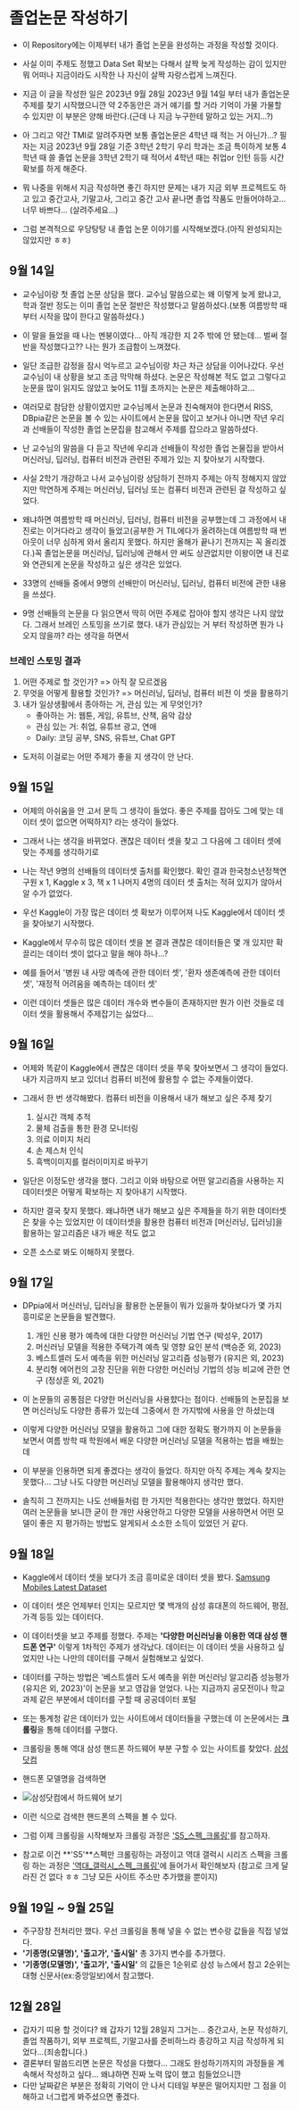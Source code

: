 # 졸업논문 작성하기

* 이 Repository에는 이제부터 내가 졸업 논문을 완성하는 과정을 작성할 것이다.
 
* 사실 이미 주제도 정했고 Data Set 확보는 다해서 살짝 늦게 작성하는 감이 있지만 뭐 어떠나 지금이라도 시작한 나 자신이 살짝 자랑스럽게 느껴진다.
* 지금 이 글을 작성한 일은 2023년 9월 28일 2023년 9월 14일 부터 내가 졸업논문 주제를 찾기 시작했으니깐 약 2주동안은 과거 얘기를 할 거라 기억이 가물 가물할 수 있지만 이 부분은 양해 바란다.(근데 나 지금 누구한테 말하고 있는 거지...?)
* 아 그리고 약간 TMI로 알려주자면 보통 졸업논문은 4학년 때 적는 거 아닌가...? 필자는 지금 2023년 9월 28일 기준 3학년 2학기 우리 학과는 조금 특이하게 보통 4학년 때 쓸 졸업 논문을 3학년 2학기 때 적어서 4학년 때는 취업or 인턴 등등 시간 확보를 하게 해준다.
* 뭐 나중을 위해서 지금 작성하면 좋긴 하지만 문제는 내가 지금 외부 프로젝트도 하고 있고 중간고사, 기말고사, 그리고 중간 고사 끝나면 졸업 작품도 만들어야하고... 너무 바쁘다... (살려주세요...)
* 그럼 본격적으로 우당탕탕 내 졸업 논문 이야기를 시작해보겠다.(아직 완성되지는 않았지만 ㅎㅎ)




## 9월 14일

* 교수님이랑 첫 졸업 논문 상담을 했다. 교수님 말씀으로는 왜 이렇게 늦게 왔냐고, 학과 절반 정도는 이미 졸업 논문 절반은 작성했다고 말씀하셨다.(보통 여름방학 때 부터 시작을 많이 한다고 말씀하셨다.)
  
* 이 말을 들었을 때 나는 멘붕이였다... 아직 개강한 지 2주 밖에 안 됐는데... 벌써 절반을 작성했다고?? 나는 뭔가 조급함이 느껴졌다.
* 일단 조급한 감정을 잠시 억누르고 교수님이랑 차근 차근 상담을 이어나갔다. 우선 교수님이 내 상황을 보고 조금 막막해 하셨다. 논문은 작성해본 적도 없고 그렇다고 눈문을 많이 읽지도 않았고 늦어도 11월 초까지는 논문은 제출해야하고...
* 여러모로 참담한 상황이였지만 교수님께서 논문과 친숙해져야 한다면서 RISS, DBpia같은 논문을 볼 수 있는 사이트에서 논문을 많이고 보거나 아니면 작년 우리과 선배들이 작성한 졸업 논문집을 참고해서 주제를 잡으라고 말씀하셨다.
* 난 교수님의 말씀을 다 듣고 작년에 우리과 선배들이 작성한 졸업 논물집을 받아서 머신러닝, 딥러닝, 컴퓨터 비전과 관련된 주제가 있는 지 찾아보기 시작했다.
* 사실 2학기 개강하고 나서 교수님이랑 상담하기 전까지 주제는 아직 정해지지 않았지만 막연하게 주제는 머신러닝, 딥러닝 또는 컴퓨터 비전과 관련된 걸 작성하고 싶었다. 
* 왜냐하면 여름방학 때 머신러닝, 딥러닝, 컴퓨터 비전을 공부했는데 그 과정에서 내 진로는 이거다라고 생각이 들었고(공부한 거 TIL에다가 올려하는데 여름방학 때 번아웃이 너무 심하게 와서 올리지 못했다. 하지만 올해가 끝나기 전까지는 꼭 올리겠다.)꼭 졸업논문을 머신러닝, 딥러닝에 관해서 안 써도 상관없지만 이왕이면 내 진로와 연관되게 논문을 작성하고 싶은 생각은 있었다.
* 33명의 선배들 중에서 9명의 선배만이 머신러닝, 딥러닝, 컴퓨터 비전에 관한 내용을 쓰셨다.
* 9명 선배들의 논문을 다 읽으면서 딱히 어떤 주제로 잡아야 할지 생각은 나지 않았다. 그래서 브레인 스토밍을 쓰기로 했다. 내가 관심있는 거 부터 작성하면 뭔가 나오지 않을까? 라는 생각을 하면서
### 브레인 스토밍 결과
1. 어떤 주제로 할 것인가?
=> 아직 잘 모르겠음
2. 무엇을 어떻게 활용할 것인가?
=> 머신러닝, 딥러닝, 컴퓨터 비전 이 셋을 활용하기
3. 내가 일상생활에서 종아하는 거, 관심 있는 게 무엇인가?
    * 좋아하는 거: 웹툰, 게임, 유튜브, 산책, 음악 감상
    * 관심 있는 거: 취업, 유튜브 광고, 연애
    * Daily: 코딩 공부, SNS, 유튜브, Chat GPT

* 도저히 이걸로는 어떤 주제가 좋을 지 생각이 안 난다.

## 9월 15일
* 어제의 아쉬움을 안 고서 문득 그 생각이 들었다. 좋은 주제를 잡아도 그에 맞는 데이터 셋이 없으면 어떡하지? 라는 생각이 들었다.
  
* 그래서 나는 생각을 바뀌었다. 괜찮은 데이터 셋을 찾고 그 다음에 그 데이터 셋에 맞는 주제를 생각하기로
* 나는 작년 9명의 선배들의 데이터셋 출처를 확인했다. 확인 결과 한국청소년정책연구원 x 1, Kaggle x 3, 책 x 1 나머지 4명의 데이터 셋 출처는 적혀 있지가 않아서 알 수가 없었다.
* 우선 Kaggle이 가장 많은 데이터 셋 확보가 이루어져 나도 Kaggle에서 데이터 셋을 찾아보기 시작했다.
* Kaggle에서 무수히 많은 데이터 셋을 본 결과 괜찮은 데이터들은 몇 개 있지만 확 끌리는 데이터 셋이 없다고 말을 해야 하나...?
* 예를 들어서 '병원 내 사망 예측에 관한 데이터 셋', '환자 생존예측에 관한 데이터 셋', '재정적 어려움을 예측하는 데이터 셋'
* 이런 데이터 셋들은 많은 데이터 개수와 변수들이 존재하지만 뭔가 이런 것들로 데이터 셋을 활용해서 주제잡기는 싫었다...

## 9월 16일
* 어제와 똑같이 Kaggle에서 괜찮은 데이터 셋을 쭈욱 찾아보면서 그 생각이 들었다. 내가 지금까지 보고 있더너 컴퓨터 비전에 활용할 수 없는 주제들이였다.
  
* 그래서 한 번 생각해봤다. 컴퓨터 비전을 이용해서 내가 해보고 싶은 주제 찾기
  1. 실시간 객체 추적
  2. 물체 검출을 통한 환경 모니터링
  3. 의료 이미지 처리
  4. 손 제스처 인식
  5. 흑백이미지를 컬러이미지로 바꾸기
* 일단은 이정도만 생각을 했다. 그리고 이와 바탕으로 어떤 알고리즘을 사용하는 지 데이터셋은 어떻게 확보하는 지 찾아내기 시작했다.
* 하지만 결국 찾지 못했다. 왜냐하면 내가 해보고 싶은 주제들을 하기 위한 데이터셋은 찾을 수는 있었지만 이 데이터셋을 활용한 컴퓨터 비전과 [머신러닝, 딥러닝]을 활용하는 알고리즘은 내가 배운 적도 없고
* 오픈 소스로 봐도 이해하지 못했다.


## 9월 17일
* DPpia에서 머신러닝, 딥러닝을 활용한 논문들이 뭐가 있을까 찾아보다가 몇 가지 흥미로운 논문들을 발견했다.
  
  1. 개인 신용 평가 예측에 대한 다양한 머신러닝 기법 연구 (박성우, 2017)
  2. 머신러닝 모델을 적용한 주택가격 예측 및 영향 요인 분석 (백승준 외, 2023)
  3. 베스트셀러 도서 예측을 위한 머신러닝 알고리즘 성능평가 (유지은 외, 2023)
  4. 분리형 에어컨의 고장 진단을 위한 다양한 머신러닝 기법의 성능 비교에 관한 연구 (정상훈 외, 2021)
* 이 논문들의 공통점은 다양한 머신러닝을 사용햤다는 점이다. 선배들의 논문집을 보면 머신러닝도 다양한 종류가 있는데 그중에서 한 가지밖에 사용을 안 하셨는데
* 이렇게 다양한 머신러닝 모델을 활용하고 그에 대한 정확도 평가까지 이 논문들을 보면서 여름 방학 때 학원에서 배운 다양한 머신러닝 모델을 적용하는 법을 배웠는 데
* 이 부분을 인용하면 되게 좋겠다는 생각이 들었다. 하지만 아직 주제는 계속 찾지는 못했다... 그냥 나도 다양한 머신러닝 모델을 활용해야지 생각만 했다.
* 솔직히 그 전까지는 나도 선배들처럼 한 가지만 적용한다는 생각만 했었다. 하지만 여러 논문들을 보니깐 굳이 한 개만 사용안하고 다양한 모델을 사용하면서 어떤 모델이 좋은 지 평가하는 방법도 알게되서 소소한 소득이 있었던 거 같다.

## 9월 18일
* Kaggle에서 데이터 셋을 보다가 조금 흥미로운 데이터 셋을 봤다. [Samsung Mobiles Latest Dataset](https://www.kaggle.com/datasets/gyanprakashkushwaha/samsung-mobiles-latest-dataset/data)
  
* 이 데이터 셋은 언제부터 인지는 모르지만 몇 백개의 삼성 휴대폰의 하드웨어, 평점, 가격 등등 있는 데이터다.
* 이 데이터셋을 보고 주제를 정했다. 주제는 **'다양한 머신러닝을 이용한 역대 삼성 핸드폰 연구'** 이렇게 1차적인 주제가 생각났다. 데이터는 이 데이터 셋을 사용하고 싶었지만 나는 나만의 데이터를 구해서 실험해보고 싶었다.
* 데이터를 구하는 방법은 '베스트셀러 도서 예측을 위한 머신러닝 알고리즘 성능평가 (유지은 외, 2023)'이 논문을 보고 영감을 얻었다. 나는 지금까지 공모전이나 학교 과제 같은 부분에서 데이터를 구할 때 공공데이터 포털
* 또는 통계청 같은 데이터가 있는 사이트에서 데이터들을 구했는데 이 논문에서는 **크롤링**을 통해 데이터를 구했다.
* 크롤링을 통해 역대 삼성 핸드폰 하드웨어 부분 구할 수 있는 사이트를 찾았다. [삼성 닷컴](https://www.samsung.com/sec/smartphones/all-smartphones/?galaxy-z&cid=sec_paid_ppc_google_f2h23_ecommerce_searchad_text_pf_%EC%82%BC%EC%84%B1%EB%8B%B7%EC%BB%B4_pfm&utm_source=google&utm_medium=searchad&utm_campaign=f2h23&utm_term=%EC%82%BC%EC%84%B1%EB%8B%B7%EC%BB%B4&_AT=000202C801AD0371C87D&gad=1&gclid=CjwKCAjwyNSoBhA9EiwA5aYlbwjDP2ZChMcuY9ZqdNB-QbJF_IJBy6jsNtcvtaAMkCP-r9i6A_4-iBoCE8wQAvD_BwE)
* 핸드폰 모델명을 검색하면
* ![삼성닷컴에서 하드웨어 보기](https://github.com/Anjinhyoung/Graduation_Thesis/assets/117788976/8e9f2a7c-e115-4ceb-a54f-2c921ba306f6)
* 이런 식으로 검색한 핸드폰의 스펙을 볼 수 있다.
* 그럼 이제 크롤링을 시작해보자 크롤링 과정은 ['S5_스펙_크롤링'](https://github.com/Anjinhyoung/Graduation_Thesis/blob/main/%ED%81%AC%EB%A1%A4%EB%A7%81/%EC%82%BC%EC%84%B1%EB%8B%B7%EC%BB%B4_%ED%81%AC%EB%A1%A4%EB%A7%81.ipynb)를 참고하자.
* 참고로 이건 **'S5'**스펙만 크롤링하는 과정이고 역대 갤럭시 시리즈 스펙을 크롤링 하는 과정은 ['역대_갤럭시_스펙_크롤링'](https://github.com/Anjinhyoung/Graduation_Thesis/blob/main/%ED%81%AC%EB%A1%A4%EB%A7%81/%EC%82%BC%EC%84%B1%EB%8B%B7%EC%BB%B4_%ED%81%AC%EB%A1%A4%EB%A7%812.ipynb)에 들어가서 확인해보자 (참고로 크게 달라진 건 없다 ㅎㅎ 그냥 모든 사이트 주소만 추가했을 뿐이지)


## 9월 19일 ~ 9월 25일
* 주구장창 전처리만 했다. 우선 크롤링을 통해 넣을 수 없는 변수랑 값들을 직접 넣었다.
* __'기종명(모델명)', '출고가', '출시일'__ 총 3가지 변수를 추가했다.
* __'기종명(모델명)', '출고가', '출시일'__ 의 값들은 1순위로 삼성 뉴스에서 참고 2순위는 대형 신문사(ex:중앙일보)에서 참고했다.

## 12월 28일
* 갑자기 띠용 할 것이다? 왜 갑자기 12월 28일지 그거는... 중간고사, 논문 작성하기, 졸업 작품하기, 외부 프로젝트, 기말고사를 준비하느라 종강하고 지금 작성하게 되었다...(죄송합니다.)
* 결론부터 말씀드리면 논문은 작성을 다했다... 그래도 완성하기까지의 과정들을 계속해서 작성하고 싶다... 왜냐하면 진짜 노력 많이 했고 힘들었으니깐
* 다만 날짜같은 부분은 정확히 기억이 안 나서 디테일 부분은 떨어지지만 그 점을 이해하고 너그럽게 봐주셨으면 좋겠다.
  

